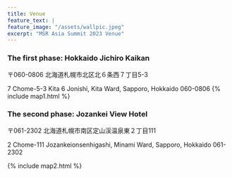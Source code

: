 ```yaml
---
title: Venue
feature_text: |
feature_image: "/assets/wallpic.jpeg"
excerpt: "MSR Asia Summit 2023 Venue"
---
```


### The first phase: Hokkaido Jichiro Kaikan
〒060-0806 北海道札幌市北区北６条西７丁目5-3

7 Chome-5-3 Kita 6 Jonishi, Kita Ward, Sapporo, Hokkaido 060-0806
{% include map1.html %}

### The second phase: Jozankei View Hotel
〒061-2302 北海道札幌市南区定山渓温泉東２丁目111

2 Chome-111 Jozankeionsenhigashi, Minami Ward, Sapporo, Hokkaido 061-2302

{% include map2.html %}
